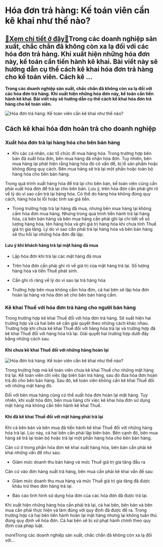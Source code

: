 Hóa đơn trả hàng: Kế toán viên cần kê khai như thế nào?
=======================================================

[:gift:Xem chi tiết ở đây:gift:](https://hddtvn.com/hoa-don-tra-hang-ke-toan-vien-can-ke-khai-nhu-the-nao/)Trong các doanh nghiệp sản xuất, chắc chắn đã không còn xa lạ đối với các hóa đơn trả hàng. Khi xuất hiện những hóa đơn này, kế toán cần tiến hành kê khai. Bài viết này sẽ hướng dẫn cụ thể cách kê khai hóa đơn trả hàng cho kế toán viên. Cách kê …
------------------------------------------------------------------------------------------------------------------------------------------------------------------------------------------------------------------------------------------------------

**Trong các doanh nghiệp sản xuất, chắc chắn đã không còn xa lạ đối với các hóa đơn trả hàng. Khi xuất hiện những hóa đơn này, kế toán cần tiến hành kê khai. Bài viết này sẽ hướng dẫn cụ thể cách kê khai hóa đơn trả hàng cho kế toán viên.**


![Hóa đơn trả hàng: Kế toán viên cần kê khai như thế nào?](https://hddtvn.com/wp-content/uploads/2021/01/Hang-Mua-Roi_Opt.jpg)


Cách kê khai hóa đơn hoàn trả cho doanh nghiệp
----------------------------------------------


### Xuất hóa đơn trả lại hàng hóa cho bên bán hàng




* Khi các cá nhân, các tổ chức đi mua hàng hóa. Trong trường hợp bên bán đã xuất hóa đơn, bên mua hàng đã nhận hóa đơn. Tuy nhiên, bên mua hàng lại phát hiện rằng hàng hóa đó có vấn đề, bị lỗ sản phẩm hoặc không đúng quy cách. Bên mua hàng sẽ trả lại một phần hoặc toàn bộ hàng hóa cho bên bán hàng.



Trong quá trình xuất hàng hóa để trả lại cho bên bán, kế toán viên cũng cần phải xuất hóa đơn để trả lại cho bên bán. Lưu ý, trên hóa đơn cần phải ghi rõ về lý do vì sao cần trả lại hàng hóa. Có thể do hàng hóa không đúng quy cách, hàng hóa bị lỗi hoặc tính sai giá tiền.




* Trong trường hợp trả lại hàng đã mua, nhưng bên mua hàng lại không cầm hóa đơn mua hàng. Nhưng trong quá trình tiến hành trả lại hàng hóa, cả bên bán hàng và bên mua hàng cần phải ghi lại chi tiết về số lượng hàng hóa, tên hàng hóa và ghi giá trị hàng hóa khi chưa tính Thuế giá trị gia tăng. Lý do vì sao cần phải trả lại hàng hóa và bên bán hàng sẽ thu hồi lại những hóa đơn đã lập.



#### Lưu ý khi khách hàng trả lại mặt hàng đã mua




* Lập hóa đơn khi trả lại các mặt hàng đã mua

* Trên hóa đơn cần phải ghi rõ về giá trị của mặt hàng trả lại. Số lượng hàng hóa và tiền Thuế phát sinh.

* Cần ghi rõ ràng về lý do vì sao lại trả hàng hóa

* Trường hợp bên mua không cầm hóa đơn, cả hai bên sẽ lập hóa đơn hoàn lại hàng và hóa đơn sẽ cho bên bán hàng cầm.



### Kê khai Thuế với hóa đơn trả hàng cho người bán hàng


Trong trường hợp kê khai Thuế đối với hóa đơn trả hàng. Sẽ xuất hiện hai trường hợp và cả hai bên sẽ cần giải quyết theo những cách khác nhau. Trường hợp khi chưa kê khai Thuế đối với hàng hóa trả lại và trường hợp đã kê khai Thuế đối với hàng hóa trả lại. Giải quyết hai trường hợp dưới đây bằng những cách sau.


#### Khi chưa kê khai Thuế đối với những hàng hoàn lại


![Hóa đơn trả hàng: Kế toán viên cần kê khai như thế nào?](https://hddtvn.com/wp-content/uploads/2021/01/thue-gtgt-mua-hang-hoa-tra-cham.jpg)


Trong trường hợp mà kế toán viên chưa kê khai Thuế cho những mặt hàng trả lại. Kế toán viên chỉ việc lập biên bản trả hàng, sau đó đưa hóa đơn hoàn trả đó cho bên bán hàng. Sau đó, kế toán viên không cần kê khai Thuế đối với những mặt hàng đó.


Đối với bên mua hàng cũng có thể xuất hóa đơn hoàn lại mặt hàng. Tuy nhiên, khi xuất hóa đơn, bên mua hàng chỉ việc kê khai hóa đơn sử dụng mặt hàng mà không cần tiến hành kê khai Thuế.


#### Khi đã kê khai Thuế đối với mặt hàng phải trả lại


Khi cả bên bán và bên mua đã tiến hành kê khai Thuế đối với những hàng hóa trả lại. Lúc này, cả hai bên cần phải lập biên bản. Bên cạnh đó, bên mua hàng sẽ trả lại toàn bộ hoặc trả lại một phần hàng hóa cho bên bán hàng.


Căn cứ ở trong phần hóa đơn kê khai xuất hàng hóa, bên bán cần phải kê khai những vấn đề như sau:




* Giảm mức doanh thu bán hàng và mức Thuế giá trị gia tăng đầu ra



Căn cứ vào đơn hàng xuất trả hàng, bên mua cần phải kê khai vấn đề sau:




* Giảm mức doanh thu mua hàng và mức Thuế giá trị gia tăng đã được khâu trừ theo đơn hàng trả lại.

* Báo cáo tình hình sử dụng hóa đơn của các hóa đơn đã được trả lại.



Khi xuất hiện những hàng hóa cần phải trả lại, cả hai bên, bên bán và bên mua cần phải thực hiện và làm đúng với quy định đã được đề ra. Trong trường hợp cả hai bên tiến hành hoàn lại mặt hàng nhưng lại không tuân thủ đúng quy định về hóa đơn. Cả hai bên sẽ bị xử phạt hành chính theo quy định của pháp luật.


moreTrong các doanh nghiệp sản xuất, chắc chắn đã không còn xa lạ đối với…

